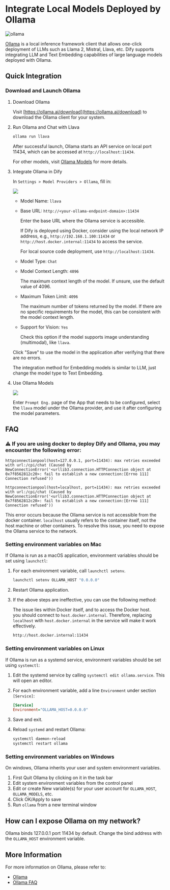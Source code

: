 # Integrate Local Models Deployed by Ollama

![ollama](<../../.gitbook/assets/ollama (1).png>)

[Ollama](https://github.com/jmorganca/ollama) is a local inference framework client that allows one-click deployment of LLMs such as Llama 2, Mistral, Llava, etc. Dify supports integrating LLM and Text Embedding capabilities of large language models deployed with Ollama.

## Quick Integration

### Download and Launch Ollama

1.  Download Ollama

    Visit [https://ollama.ai/download](https://ollama.ai/download) to download the Ollama client for your system.
2.  Run Ollama and Chat with Llava

    ```bash
    ollama run llava
    ```

    After successful launch, Ollama starts an API service on local port 11434, which can be accessed at `http://localhost:11434`.

    For other models, visit [Ollama Models](https://ollama.ai/library) for more details.
3.  Integrate Ollama in Dify

    In `Settings > Model Providers > Ollama`, fill in:

    ![](../../.gitbook/assets/ollama-config-en.png)

    * Model Name: `llava`
    *   Base URL: `http://<your-ollama-endpoint-domain>:11434`

        Enter the base URL where the Ollama service is accessible.

        If Dify is deployed using Docker, consider using the local network IP address, e.g., `http://192.168.1.100:11434` or `http://host.docker.internal:11434` to access the service.

        For local source code deployment, use `http://localhost:11434`.
    * Model Type: `Chat`
    *   Model Context Length: `4096`

        The maximum context length of the model. If unsure, use the default value of 4096.
    *   Maximum Token Limit: `4096`

        The maximum number of tokens returned by the model. If there are no specific requirements for the model, this can be consistent with the model context length.
    *   Support for Vision: `Yes`

        Check this option if the model supports image understanding (multimodal), like `llava`.

    Click "Save" to use the model in the application after verifying that there are no errors.

    The integration method for Embedding models is similar to LLM, just change the model type to Text Embedding.
4.  Use Ollama Models

    ![](../../.gitbook/assets/ollama-use-model-en.png)

    Enter `Prompt Eng.` page of the App that needs to be configured, select the `llava` model under the Ollama provider, and use it after configuring the model parameters.

## FAQ

### ⚠️ If you are using docker to deploy Dify and Ollama, you may encounter the following error:

```
httpconnectionpool(host=127.0.0.1, port=11434): max retries exceeded with url:/cpi/chat (Caused by NewConnectionError('<urllib3.connection.HTTPConnection object at 0x7f8562812c20>: fail to establish a new connection:[Errno 111] Connection refused'))

httpconnectionpool(host=localhost, port=11434): max retries exceeded with url:/cpi/chat (Caused by NewConnectionError('<urllib3.connection.HTTPConnection object at 0x7f8562812c20>: fail to establish a new connection:[Errno 111] Connection refused'))
```

This error occurs because the Ollama service is not accessible from the docker container. `localhost` usually refers to the container itself, not the host machine or other containers. To resolve this issue, you need to expose the Ollama service to the network.

### Setting environment variables on Mac

If Ollama is run as a macOS application, environment variables should be set using `launchctl`:

1.  For each environment variable, call `launchctl setenv`.

    ```bash
    launchctl setenv OLLAMA_HOST "0.0.0.0"
    ```
2. Restart Ollama application.
3.  If the above steps are ineffective, you can use the following method:

    The issue lies within Docker itself, and to access the Docker host.\
    you should connect to `host.docker.internal`. Therefore, replacing `localhost` with `host.docker.internal` in the service will make it work effectively.

    ```bash
    http://host.docker.internal:11434
    ```

### Setting environment variables on Linux

If Ollama is run as a systemd service, environment variables should be set using `systemctl`:

1. Edit the systemd service by calling `systemctl edit ollama.service`. This will open an editor.
2.  For each environment variable, add a line `Environment` under section `[Service]`:

    ```ini
    [Service]
    Environment="OLLAMA_HOST=0.0.0.0"
    ```
3. Save and exit.
4.  Reload `systemd` and restart Ollama:

    ```bash
    systemctl daemon-reload
    systemctl restart ollama
    ```

### Setting environment variables on Windows

On windows, Ollama inherits your user and system environment variables.

1. First Quit Ollama by clicking on it in the task bar
2. Edit system environment variables from the control panel
3. Edit or create New variable(s) for your user account for `OLLAMA_HOST`, `OLLAMA_MODELS`, etc.
4. Click OK/Apply to save
5. Run `ollama` from a new terminal window

## How can I expose Ollama on my network?

Ollama binds 127.0.0.1 port 11434 by default. Change the bind address with the `OLLAMA_HOST` environment variable.

## More Information

For more information on Ollama, please refer to:

* [Ollama](https://github.com/jmorganca/ollama)
* [Ollama FAQ](https://github.com/ollama/ollama/blob/main/docs/faq.md)
